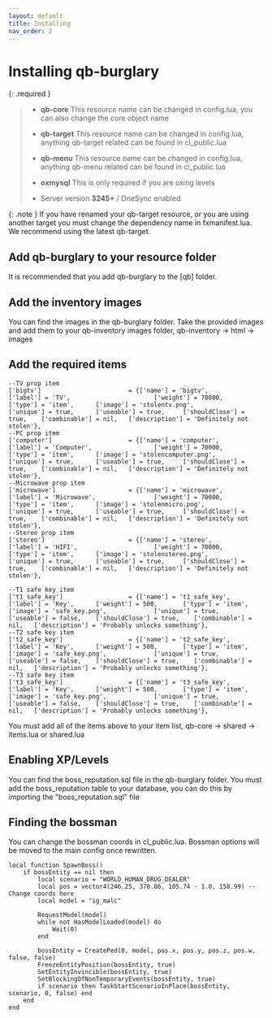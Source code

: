 ```yaml
---
layout: default
title: Installing
nav_order: 2
---
```


# Installing qb-burglary


{: .required }
> - **qb-core** This resource name can be changed in config.lua, you can also change the core object name
> 
> - **qb-target** This resource name can be changed in config.lua, anything qb-target related can be found in cl_public.lua
>
> - **qb-menu** This resource name can be changed in config.lua, anything qb-menu related can be found in cl_public.lua
>
> - **oxmysql** This is only required if you are using levels
>
> - Server version **3245+** / OneSync enabled

{: .note }
If you have renamed your qb-target resource, or you are using another target you must change the dependency name in fxmanifest.lua. We recommend using the latest qb-target.

## Add qb-burglary to your resource folder
It is recommended that you add qb-burglary to the [qb] folder.

## Add the inventory images
You can find the images in the qb-burglary folder.
Take the provided images and add them to your qb-inventory images folder, qb-inventory -> html -> images

## Add the required items
```
--TV prop item
['bigtv'] 				 	     = {['name'] = 'bigtv', 			  	  		['label'] = 'TV', 						['weight'] = 70000, 	['type'] = 'item', 		['image'] = 'stolentv.png', 			['unique'] = true, 		['useable'] = true, 	['shouldClose'] = true,	   ['combinable'] = nil,   ['description'] = 'Definitely not stolen'},
--PC prop item
['computer'] 				 	 = {['name'] = 'computer', 			  	  		['label'] = 'Computer', 				['weight'] = 70000, 	['type'] = 'item', 		['image'] = 'stolencomputer.png', 		['unique'] = true, 		['useable'] = true, 	['shouldClose'] = true,	   ['combinable'] = nil,   ['description'] = 'Definitely not stolen'},
--Microwave prop item
['microwave'] 				 	 = {['name'] = 'microwave', 			  	  	['label'] = 'Microwave', 				['weight'] = 70000, 	['type'] = 'item', 		['image'] = 'stolenmicro.png', 			['unique'] = true, 		['useable'] = true, 	['shouldClose'] = true,	   ['combinable'] = nil,   ['description'] = 'Definitely not stolen'},
--Stereo prop item
['stereo'] 				 	     = {['name'] = 'stereo', 			  	  		['label'] = 'HIFI', 					['weight'] = 70000, 	['type'] = 'item', 		['image'] = 'stolenstereo.png', 		['unique'] = true, 		['useable'] = true, 	['shouldClose'] = true,	   ['combinable'] = nil,   ['description'] = 'Definitely not stolen'},
```

```
--T1 safe key item
['t1_safe_key'] 			 	 = {['name'] = 't1_safe_key', 			 		['label'] = 'Key', 		['weight'] = 500, 		['type'] = 'item', 		['image'] = 'safe_key.png', 			['unique'] = true, 		['useable'] = false, 	['shouldClose'] = true,	   ['combinable'] = nil,   ['description'] = 'Probably unlocks something'},
--T2 safe key item
['t2_safe_key'] 			 	 = {['name'] = 't2_safe_key', 			 		['label'] = 'Key', 		['weight'] = 500, 		['type'] = 'item', 		['image'] = 'safe_key.png', 			['unique'] = true, 		['useable'] = false, 	['shouldClose'] = true,	   ['combinable'] = nil,   ['description'] = 'Probably unlocks something'},
--T3 safe key item
['t3_safe_key'] 			 	 = {['name'] = 't3_safe_key', 			 		['label'] = 'Key', 		['weight'] = 500, 		['type'] = 'item', 		['image'] = 'safe_key.png', 			['unique'] = true, 		['useable'] = false, 	['shouldClose'] = true,	   ['combinable'] = nil,   ['description'] = 'Probably unlocks something'},
```

You must add all of the items above to your item list, qb-core -> shared -> items.lua or shared.lua

## Enabling XP/Levels
You can find the boss_reputation.sql file in the qb-burglary folder.
You must add the boss_reputation table to your database, you can do this by importing the "boss_reputation.sql" file

## Finding the bossman

You can change the bossman coords in cl_public.lua. Bossman options will be moved to the main config once rewritten.

```
local function SpawnBoss()
    if bossEntity == nil then
        local scenario = "WORLD_HUMAN_DRUG_DEALER"
        local pos = vector4(246.25, 370.86, 105.74 - 1.0, 158.99) -- Change coords here
        local model = "ig_malc"
    
        RequestModel(model)
        while not HasModelLoaded(model) do
            Wait(0)
        end
    
        bossEntity = CreatePed(0, model, pos.x, pos.y, pos.z, pos.w, false, false)
        FreezeEntityPosition(bossEntity, true)
        SetEntityInvincible(bossEntity, true)
        SetBlockingOfNonTemporaryEvents(bossEntity, true)
        if scenario then TaskStartScenarioInPlace(bossEntity, scenario, 0, false) end
    end
end
```


